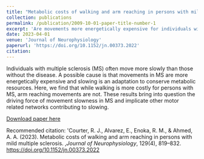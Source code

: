 ```yaml
---
title: "Metabolic costs of walking and arm reaching in persons with mild multiple sclerosis"
collection: publications
permalink: /publication/2009-10-01-paper-title-number-1
excerpt: 'Are movements more energetically expensive for individuals with MS?'
date: 2023-04-01
venue: 'Journal of Neurophysiology'
paperurl: 'https://doi.org/10.1152/jn.00373.2022'
citation: 
---
```


Individuals with multiple sclerosis (MS) often move more slowly than those without the disease. A possible cause is that movements in MS are more energetically expensive and slowing is an adaptation to conserve metabolic resources. Here, we find that while walking is more costly for persons with MS, arm reaching movements are not. These results bring into question the driving force of movement slowness in MS and implicate other motor related networks contributing to slowing.

[Download paper here](https://www.biorxiv.org/content/10.1101/2022.08.31.506034v1)

Recommended citation: 'Courter, R. J., Alvarez, E., Enoka, R. M., & Ahmed, A. A. (2023). Metabolic costs of walking and arm reaching in persons with mild multiple sclerosis. ,<i>Journal of Neurophysiology</i>, 129(4), 819–832. https://doi.org/10.1152/jn.00373.2022
